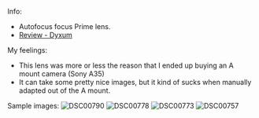 Info:

* Autofocus focus Prime lens.
* [Review - Dyxum](https://www.dyxum.com/reviews/lenses/Sigma-90mm-F2.8-Macro_review276.html)


My feelings:
* This lens was more or less the reason that I ended up buying an A mount camera (Sony A35)
* It can take some pretty nice images, but it kind of sucks when manually adapted out of the A mount.

Sample images:
![DSC00790](https://github.com/user-attachments/assets/678ce8d2-0909-4176-afc0-22d611a055fe)
![DSC00778](https://github.com/user-attachments/assets/396999ce-f069-4ee4-9f4d-ae684a188501)
![DSC00773](https://github.com/user-attachments/assets/0028715f-c7bb-4ac2-a721-b894269a9176)
![DSC00757](https://github.com/user-attachments/assets/4a4d9ece-ddd2-42f2-a036-d48ef681eabb)
